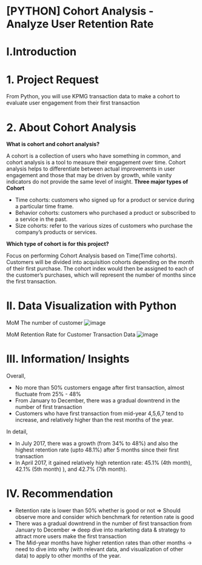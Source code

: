 # [PYTHON] Cohort Analysis - Analyze User Retention Rate

# I.Introduction
# 1. Project Request

From Python, you will use KPMG transaction data to make a cohort to evaluate user engagement from their first transaction

# 2. About Cohort Analysis
**What is cohort and cohort analysis?**

A cohort is a collection of users who have something in common, and cohort analysis is a tool to measure their engagement over time. 
Cohort analysis helps to differentiate between actual improvements in user engagement and those that may be driven by growth, while vanity indicators do not provide the same level of insight.
**Three major types of Cohort**

- Time cohorts: customers who signed up for a product or service during a particular time frame.
- Behavior cohorts: customers who purchased a product or subscribed to a service in the past.
- Size cohorts: refer to the various sizes of customers who purchase the company’s products or services.

**Which type of cohort is for this project?**

Focus on performing Cohort Analysis based on Time(Time cohorts).
Customers will be divided into acquisition cohorts depending on the month of their first purchase.
The cohort index would then be assigned to each of the customer’s purchases, which will represent the number of months since the first transaction.

# II. Data Visualization with Python
MoM The number of customer
![image](https://github.com/uyennguyen307/Python_Cohort-Analysis-KPMG-transaction-data/assets/162019618/a819814c-c84e-4262-912a-81613e918655)


MoM Retention Rate for Customer Transaction Data
![image](https://github.com/uyennguyen307/Python_Cohort-Analysis-KPMG-transaction-data/assets/162019618/c81f9504-4d36-493c-b330-655a1d9c9e97)

# III. Information/ Insights
Overall, 
- No more than 50% customers engage after first transaction, almost fluctuate from 25% - 48%
- From January to December, there was a gradual downtrend in the number of first transaction
- Customers who have first transaction from mid-year 4,5,6,7 tend to increase, and relatively higher than the rest months of the year.

In detail,
- In July 2017, there was a growth (from 34% to 48%) and also the highest retention rate (upto 48.1%) after 5 months since their first transaction
- In April 2017, it gained relatively high retention rate: 45.1% (4th month), 42.1% (5th month) ), and 42.7% (7th month).

# IV. Recommendation
- Retention rate is lower than 50% whether is good or not => Should observe more and consider which benchmark for retention rate is good
- There was a gradual downtrend in the number of first transaction from January to December => deep dive into marketing data & strategy to attract more users make the first transaction
- The Mid-year months have higher retention rates than other months -> need to dive into why (with relevant data, and visualization of other data) to apply to other months of the year.

